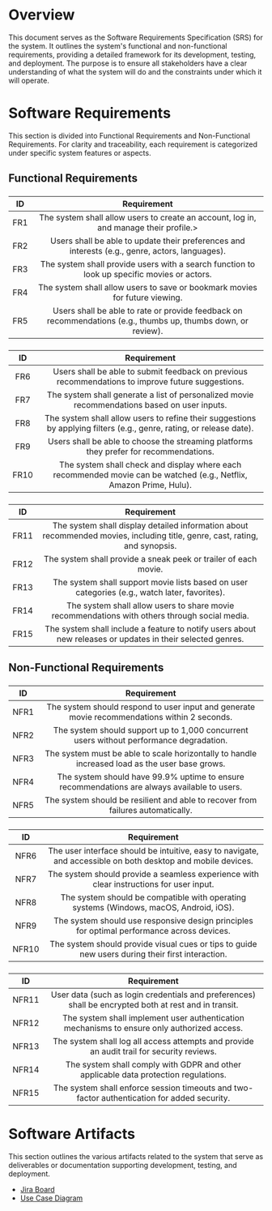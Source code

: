 #  Overview
This document serves as the Software Requirements Specification (SRS) for the system. It outlines the system's functional and non-functional requirements, providing a detailed framework for its development, testing, and deployment. The purpose is to ensure all stakeholders have a clear understanding of what the system will do and the constraints under which it will operate.


# Software Requirements
This section is divided into Functional Requirements and Non-Functional Requirements. For clarity and traceability, each requirement is categorized under specific system features or aspects.

## Functional Requirements

### <User Account Management>
| ID | Requirement |
| :-------------: | :----------: |
| FR1 | The system shall allow users to create an account, log in, and manage their profile.> |
| FR2 | Users shall be able to update their preferences and interests (e.g., genre, actors, languages). |
| FR3 | The system shall provide users with a search function to look up specific movies or actors. |
| FR4 | The system shall allow users to save or bookmark movies for future viewing. |
| FR5 | Users shall be able to rate or provide feedback on recommendations (e.g., thumbs up, thumbs down, or review). |

### <Recommendation System>
| ID | Requirement |
| :-------------: | :----------: |
| FR6 | Users shall be able to submit feedback on previous recommendations to improve future suggestions. |
| FR7 | The system shall generate a list of personalized movie recommendations based on user inputs. |
| FR8 | The system shall allow users to refine their suggestions by applying filters (e.g., genre, rating, or release date). |
| FR9 | Users shall be able to choose the streaming platforms they prefer for recommendations. |
| FR10 | The system shall check and display where each recommended movie can be watched (e.g., Netflix, Amazon Prime, Hulu). |

### <Movie Information and Interaction>
| ID | Requirement |
| :-------------: | :----------: |
| FR11 | The system shall display detailed information about recommended movies, including title, genre, cast, rating, and synopsis. |
| FR12 | The system shall provide a sneak peek or trailer of each movie. |
| FR13 | The system shall support movie lists based on user categories (e.g., watch later, favorites). |
| FR14 | The system shall allow users to share movie recommendations with others through social media. |
| FR15 | The system shall include a feature to notify users about new releases or updates in their selected genres. |

## Non-Functional Requirements

### <System Performance and Scalability>

| ID | Requirement |
| :-------------: | :----------: |
| NFR1 | The system should respond to user input and generate movie recommendations within 2 seconds. |
| NFR2 | The system should support up to 1,000 concurrent users without performance degradation. |
| NFR3 | The system must be able to scale horizontally to handle increased load as the user base grows. |
| NFR4 | The system should have 99.9% uptime to ensure recommendations are always available to users. |
| NFR5 | The system should be resilient and able to recover from failures automatically. |

### <Compatibility and Usability>

| ID | Requirement |
| :-------------: | :----------: |
| NFR6 | The user interface should be intuitive, easy to navigate, and accessible on both desktop and mobile devices. |
| NFR7 | The system should provide a seamless experience with clear instructions for user input. |
| NFR8 | The system should be compatible with operating systems (Windows, macOS, Android, iOS). |
| NFR9 | The system should use responsive design principles for optimal performance across devices. |
| NFR10 | The system should provide visual cues or tips to guide new users during their first interaction. |

### <Security and Data Integrity>

| ID | Requirement |
| :-------------: | :----------: |
| NFR11 | User data (such as login credentials and preferences) shall be encrypted both at rest and in transit. |
| NFR12 | The system shall implement user authentication mechanisms to ensure only authorized access. |
| NFR13 | The system shall log all access attempts and provide an audit trail for security reviews. |
| NFR14 | The system shall comply with GDPR and other applicable data protection regulations. |
| NFR15 | The system shall enforce session timeouts and two-factor authentication for added security. |

# Software Artifacts

This section outlines the various artifacts related to the system that serve as deliverables or documentation supporting development, testing, and deployment.

* [Jira Board](https://wlfz.atlassian.net/jira/software/projects/WT/boards/2)
* [Use Case Diagram](https://github.com/laurenbrown14/GVSU-CIS350-WLFZ/blob/main/artifacts/use_case_diagram/use_case_diagram.pdf)
